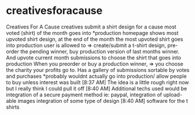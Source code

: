 # creativesforacause
Creatives For A Cause  creatives submit a shirt design for a cause  most voted (shirt) of the month goes into *production  homepage shows most upvoted shirt design, at the end of the month the most upvoted shirt goes into production  user is allowed to =>  create/submit a t-shirt design, pre-order the pending winner, buy production version of last months winner.  And upvote current month submissions to choose the shirt that goes into production  When you preorder or buy a production winner,  => you choose the charity your profits go to.  Has a gallery of submissions sortable by votes and purchases  *probably wouldnt actually go into production/ allow people to buy unless interest was built [8:37 AM] The idea is a little rough right now but I really think I could pull it off [8:40 AM] Additional techs used would be integration of a secure payment method ie: paypal, integration of upload-able images integration of some type of design [8:40 AM] software for the t shirts
